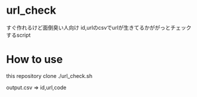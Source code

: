 # url_check
すぐ作れるけど面倒臭い人向け
id,urlのcsvでurlが生きてるかががっとチェックするscript

# How to use
this repository clone
./url_check.sh

output.csv => id,url,code
